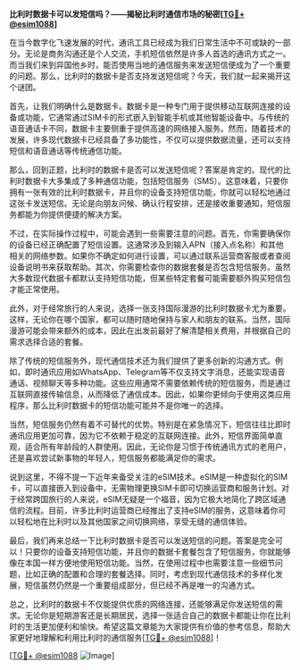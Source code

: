 **比利时数据卡可以发短信吗？——揭秘比利时通信市场的秘密[[TG💪+ @esim1088](https://t.me/s/esim1088)]**

在当今数字化飞速发展的时代，通讯工具已经成为我们日常生活中不可或缺的一部分。无论是商务沟通还是个人交流，手机短信依然是许多人首选的通讯方式之一。而当我们来到异国他乡时，能否使用当地的通信服务来发送短信便成为了一个重要的问题。那么，比利时的数据卡是否支持发送短信呢？今天，我们就一起来揭开这个谜团。

首先，让我们明确什么是数据卡。数据卡是一种专门用于提供移动互联网连接的设备或功能，它通常通过SIM卡的形式嵌入到智能手机或其他智能设备中。与传统的语音通话卡不同，数据卡主要侧重于提供高速的网络接入服务。然而，随着技术的发展，许多现代数据卡已经具备了多功能性，不仅可以提供数据流量，还可以支持短信和语音通话等传统通信功能。

那么，回到正题，比利时的数据卡是否可以发送短信呢？答案是肯定的。现代的比利时数据卡大多集成了多种通信功能，包括短信服务（SMS）。这意味着，只要你拥有一张有效的比利时数据卡，并且你的设备支持短信功能，你就可以轻松地通过这张卡发送短信。无论是向朋友问候、确认行程安排，还是接收重要通知，短信服务都能为你提供便捷的解决方案。

不过，在实际操作过程中，可能会遇到一些需要注意的问题。首先，你需要确保你的设备已经正确配置了短信设置。这通常涉及到输入APN（接入点名称）和其他相关的网络参数。如果你不确定如何进行设置，可以通过联系运营商客服或者查阅设备说明书来获取帮助。其次，你需要检查你的数据套餐是否包含短信服务。虽然大多数现代数据卡都默认支持短信功能，但某些特定套餐可能需要额外购买短信包才能正常使用。

此外，对于经常旅行的人来说，选择一张支持国际漫游的比利时数据卡尤为重要。这样，无论你在哪个国家，都可以随时随地保持与家人和朋友的联系。当然，国际漫游可能会带来额外的成本，因此在出发前最好了解清楚相关费用，并根据自己的需求选择合适的套餐。

除了传统的短信服务外，现代通信技术还为我们提供了更多创新的沟通方式。例如，即时通讯应用如WhatsApp、Telegram等不仅支持文字消息，还能实现语音通话、视频聊天等多种功能。这些应用通常不需要依赖传统的短信服务，而是通过互联网直接传输信息，从而降低了通信成本。因此，如果你更倾向于使用这类应用程序，那么比利时数据卡的短信功能可能并不是你唯一的选择。

当然，短信服务仍然有着不可替代的优势。特别是在紧急情况下，短信往往比即时通讯应用更加可靠，因为它不依赖于稳定的互联网连接。此外，短信界面简单直观，适合所有年龄段的人群使用。因此，无论你是习惯于传统通讯方式的老用户，还是喜欢尝试新事物的年轻人，短信服务都能满足你的需求。

说到这里，不得不提一下近年来备受关注的eSIM技术。eSIM是一种虚拟化的SIM卡，可以直接嵌入到设备中，无需物理更换SIM卡即可切换运营商和服务计划。对于经常跨国旅行的人来说，eSIM无疑是一个福音，因为它极大地简化了跨区域通信的流程。目前，许多比利时运营商已经推出了支持eSIM的服务，这意味着你可以轻松地在比利时以及其他国家之间切换网络，享受无缝的通信体验。

最后，我们再来总结一下比利时数据卡是否可以发送短信的问题。答案是完全可以！只要你的设备支持短信功能，并且你的数据卡套餐包含了短信服务，你就能够像在本国一样方便地使用短信功能。当然，在使用过程中也需要注意一些细节问题，比如正确的配置和合理的套餐选择。同时，考虑到现代通信技术的多样化发展，短信虽然仍然是一个重要组成部分，但已经不再是唯一的沟通方式。

总之，比利时的数据卡不仅能提供优质的网络连接，还能够满足你发送短信的需求。无论你是短期游客还是长期居民，选择一张适合自己的数据卡都能让你在比利时的生活更加便利和愉快。希望这篇文章能为大家提供有价值的参考信息，帮助大家更好地理解和利用比利时的通信服务[[TG💪+ @esim1088](https://t.me/s/esim1088)]！

[[TG💪+ @esim1088](https://t.me/s/esim1088) ![Image](https://i.postimg.cc/4NQfJmqS/Snipaste-2025-05-13-00-14-12.png)]